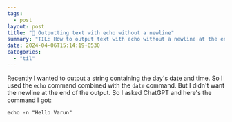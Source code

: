 ```yaml
---
tags:
  - post
layout: post
title: "📝 Outputting text with echo without a newline"
summary: "TIL: How to output text with echo without a newline at the end of it"
date: 2024-04-06T15:14:19+0530
categories:
  - "til"
---
```


Recently I wanted to output a string containing the day's date and time. So I used the `echo` command combined with the `date` command. But I didn't want the newline at the end of the output. So I asked ChatGPT and here's the command I got:

```shell
echo -n "Hello Varun"
```
